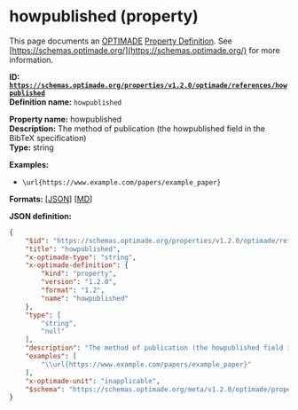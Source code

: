 # howpublished (property)
This page documents an [OPTIMADE](https://www.optimade.org/) [Property Definition](https://schemas.optimade.org/#definitions). See [https://schemas.optimade.org/](https://schemas.optimade.org/) for more information.

**ID: [`https://schemas.optimade.org/properties/v1.2.0/optimade/references/howpublished`](https://schemas.optimade.org/properties/v1.2.0/optimade/references/howpublished)**  
**Definition name:** `howpublished`

**Property name:** howpublished  
**Description:** The method of publication (the howpublished field in the BibTeX specification)  
**Type:** string  



**Examples:**

- `\url{https://www.example.com/papers/example_paper}`

**Formats:** [[JSON](howpublished.json)] [[MD](howpublished.md)]

**JSON definition:**

``` json
{
    "$id": "https://schemas.optimade.org/properties/v1.2.0/optimade/references/howpublished",
    "title": "howpublished",
    "x-optimade-type": "string",
    "x-optimade-definition": {
        "kind": "property",
        "version": "1.2.0",
        "format": "1.2",
        "name": "howpublished"
    },
    "type": [
        "string",
        "null"
    ],
    "description": "The method of publication (the howpublished field in the BibTeX specification)",
    "examples": [
        "\\url{https://www.example.com/papers/example_paper}"
    ],
    "x-optimade-unit": "inapplicable",
    "$schema": "https://schemas.optimade.org/meta/v1.2.0/optimade/property_definition.md"
}
```